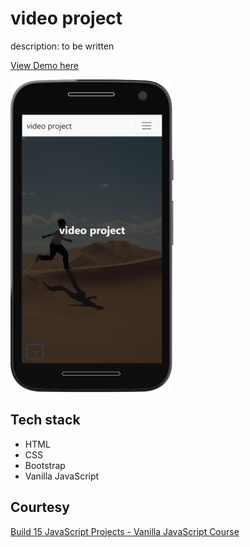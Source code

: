 # video project

description: to be written

[View Demo here](https://madhuri-chitikela.github.io/video-project/)

<img src="docs/video.png" height="500" />

## Tech stack

- HTML
- CSS
- Bootstrap
- Vanilla JavaScript

## Courtesy

[Build 15 JavaScript Projects - Vanilla JavaScript Course](https://www.youtube.com/watch?v=3PHXvlpOkf4)
